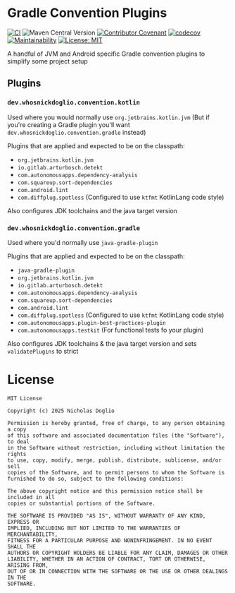 # Gradle Convention Plugins

[![CI](https://github.com/WhosNickDoglio/convention-plugins/actions/workflows/ci.yml/badge.svg)](https://github.com/WhosNickDoglio/convention-plugins/actions/workflows/ci.yml)
![Maven Central Version](https://img.shields.io/maven-central/v/dev.whosnickdoglio/convention-plugins)
[![Contributor Covenant](https://img.shields.io/badge/Contributor%20Covenant-2.1-4baaaa.svg)](.github/CODE_OF_CONDUCT.md)
[![codecov](https://codecov.io/github/WhosNickDoglio/convention-plugins/graph/badge.svg?token=73spSKaSVx)](https://codecov.io/github/WhosNickDoglio/convention-plugins)
[![Maintainability](https://api.codeclimate.com/v1/badges/dae2d3864c78fbe7ff22/maintainability)](https://codeclimate.com/github/WhosNickDoglio/convention-plugins/maintainability)
[![License: MIT](https://img.shields.io/badge/License-MIT-yellow.svg)](https://opensource.org/licenses/MIT)

A handful of JVM and Android specific Gradle convention plugins to simplify some project setup

## Plugins

### `dev.whosnickdoglio.convention.kotlin`

Used where you would normally use `org.jetbrains.kotlin.jvm` (But if you're creating a Gradle plugin
you'll want `dev.whosnickdoglio.convention.gradle` instead)

Plugins that are applied and expected to be on the classpath: 
- `org.jetbrains.kotlin.jvm`
- `io.gitlab.arturbosch.detekt`
- `com.autonomousapps.dependency-analysis`
- `com.squareup.sort-dependencies`
- `com.android.lint`
- `com.diffplug.spotless` (Configured to use `ktfmt` KotlinLang code style)


Also configures JDK toolchains and the java target version

### `dev.whosnickdoglio.convention.gradle`

Used where you'd normally use `java-gradle-plugin`

Plugins that are applied and expected to be on the classpath:
- `java-gradle-plugin`
- `org.jetbrains.kotlin.jvm`
- `io.gitlab.arturbosch.detekt`
- `com.autonomousapps.dependency-analysis`
- `com.squareup.sort-dependencies`
- `com.android.lint`
- `com.diffplug.spotless` (Configured to use `ktfmt` KotlinLang code style)
- `com.autonomousapps.plugin-best-practices-plugin`
- `com.autonomousapps.testkit` (For functional tests fo your plugin)


Also configures JDK toolchains & the java target version and sets `validatePlugins` to strict

# License

	MIT License

	Copyright (c) 2025 Nicholas Doglio

	Permission is hereby granted, free of charge, to any person obtaining a copy
	of this software and associated documentation files (the "Software"), to deal
	in the Software without restriction, including without limitation the rights
	to use, copy, modify, merge, publish, distribute, sublicense, and/or sell
	copies of the Software, and to permit persons to whom the Software is
	furnished to do so, subject to the following conditions:

	The above copyright notice and this permission notice shall be included in all
	copies or substantial portions of the Software.

	THE SOFTWARE IS PROVIDED "AS IS", WITHOUT WARRANTY OF ANY KIND, EXPRESS OR
	IMPLIED, INCLUDING BUT NOT LIMITED TO THE WARRANTIES OF MERCHANTABILITY,
	FITNESS FOR A PARTICULAR PURPOSE AND NONINFRINGEMENT. IN NO EVENT SHALL THE
	AUTHORS OR COPYRIGHT HOLDERS BE LIABLE FOR ANY CLAIM, DAMAGES OR OTHER
	LIABILITY, WHETHER IN AN ACTION OF CONTRACT, TORT OR OTHERWISE, ARISING FROM,
	OUT OF OR IN CONNECTION WITH THE SOFTWARE OR THE USE OR OTHER DEALINGS IN THE
	SOFTWARE.

